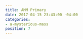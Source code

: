 ```yaml
---
title: AMM Primary
date: 2017-04-15 23:43:00 -04:00
categories:
- a-mysterious-mass
position: 7
---
```


